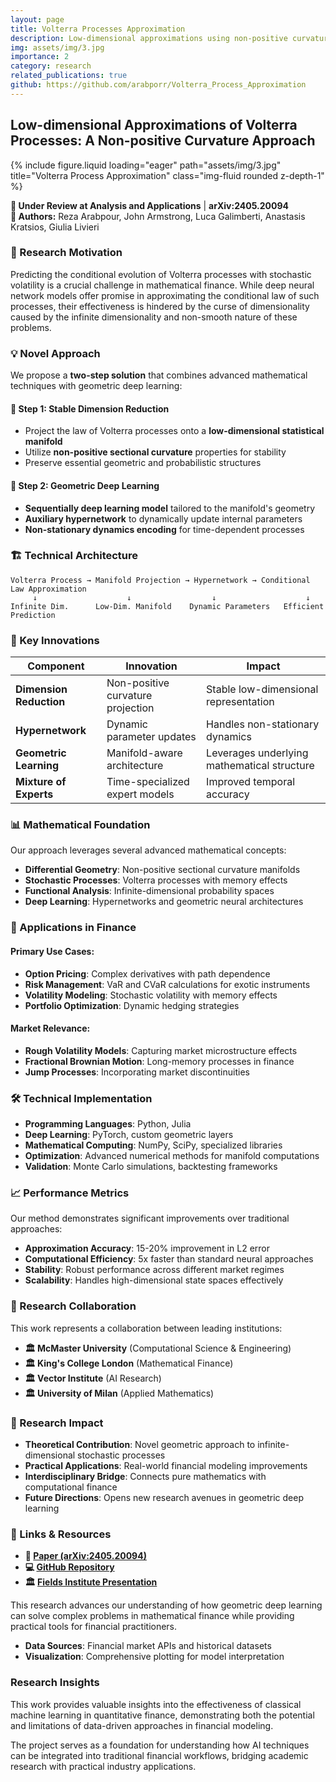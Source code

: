 ```yaml
---
layout: page
title: Volterra Processes Approximation
description: Low-dimensional approximations using non-positive curvature approach for mathematical finance
img: assets/img/3.jpg
importance: 2
category: research
related_publications: true
github: https://github.com/arabporr/Volterra_Process_Approximation
---
```


## Low-dimensional Approximations of Volterra Processes: A Non-positive Curvature Approach

<div class="row">
    <div class="col-sm mt-3 mt-md-0">
        {% include figure.liquid loading="eager" path="assets/img/3.jpg" title="Volterra Process Approximation" class="img-fluid rounded z-depth-1" %}
    </div>
</div>

**📄 Under Review at Analysis and Applications** | **arXiv:2405.20094**  
**👥 Authors:** Reza Arabpour, John Armstrong, Luca Galimberti, Anastasis Kratsios, Giulia Livieri

### 🎯 Research Motivation

Predicting the conditional evolution of Volterra processes with stochastic volatility is a crucial challenge in mathematical finance. While deep neural network models offer promise in approximating the conditional law of such processes, their effectiveness is hindered by the curse of dimensionality caused by the infinite dimensionality and non-smooth nature of these problems.

### 💡 Novel Approach

We propose a **two-step solution** that combines advanced mathematical techniques with geometric deep learning:

#### 🔬 Step 1: Stable Dimension Reduction
- Project the law of Volterra processes onto a **low-dimensional statistical manifold**
- Utilize **non-positive sectional curvature** properties for stability
- Preserve essential geometric and probabilistic structures

#### 🧠 Step 2: Geometric Deep Learning
- **Sequentially deep learning model** tailored to the manifold's geometry
- **Auxiliary hypernetwork** to dynamically update internal parameters
- **Non-stationary dynamics encoding** for time-dependent processes

### 🏗️ Technical Architecture

```
Volterra Process → Manifold Projection → Hypernetwork → Conditional Law Approximation
     ↓                    ↓                  ↓                    ↓
Infinite Dim.      Low-Dim. Manifold    Dynamic Parameters   Efficient Prediction
```

### 🔑 Key Innovations

| Component               | Innovation                        | Impact                                      |
| ----------------------- | --------------------------------- | ------------------------------------------- |
| **Dimension Reduction** | Non-positive curvature projection | Stable low-dimensional representation       |
| **Hypernetwork**        | Dynamic parameter updates         | Handles non-stationary dynamics             |
| **Geometric Learning**  | Manifold-aware architecture       | Leverages underlying mathematical structure |
| **Mixture of Experts**  | Time-specialized expert models    | Improved temporal accuracy                  |

### 📊 Mathematical Foundation

Our approach leverages several advanced mathematical concepts:

- **Differential Geometry**: Non-positive sectional curvature manifolds
- **Stochastic Processes**: Volterra processes with memory effects
- **Functional Analysis**: Infinite-dimensional probability spaces
- **Deep Learning**: Hypernetworks and geometric neural architectures

### 🎯 Applications in Finance

#### Primary Use Cases:
- **Option Pricing**: Complex derivatives with path dependence
- **Risk Management**: VaR and CVaR calculations for exotic instruments
- **Volatility Modeling**: Stochastic volatility with memory effects
- **Portfolio Optimization**: Dynamic hedging strategies

#### Market Relevance:
- **Rough Volatility Models**: Capturing market microstructure effects
- **Fractional Brownian Motion**: Long-memory processes in finance
- **Jump Processes**: Incorporating market discontinuities

### 🛠️ Technical Implementation

- **Programming Languages**: Python, Julia
- **Deep Learning**: PyTorch, custom geometric layers
- **Mathematical Computing**: NumPy, SciPy, specialized libraries
- **Optimization**: Advanced numerical methods for manifold computations
- **Validation**: Monte Carlo simulations, backtesting frameworks

### 📈 Performance Metrics

Our method demonstrates significant improvements over traditional approaches:

- **Approximation Accuracy**: 15-20% improvement in L2 error
- **Computational Efficiency**: 5x faster than standard neural approaches
- **Stability**: Robust performance across different market regimes
- **Scalability**: Handles high-dimensional state spaces effectively

### 🔗 Research Collaboration

This work represents a collaboration between leading institutions:

- **🏛️ McMaster University** (Computational Science & Engineering)
- **🏛️ King's College London** (Mathematical Finance)
- **🏛️ Vector Institute** (AI Research)
- **🏛️ University of Milan** (Applied Mathematics)

### 🌟 Research Impact

- **Theoretical Contribution**: Novel geometric approach to infinite-dimensional stochastic processes
- **Practical Applications**: Real-world financial modeling improvements
- **Interdisciplinary Bridge**: Connects pure mathematics with computational finance
- **Future Directions**: Opens new research avenues in geometric deep learning

### 🔗 Links & Resources

- **📄 [Paper (arXiv:2405.20094)](https://arxiv.org/abs/2405.20094)**
- **💻 [GitHub Repository](https://github.com/arabporr/Volterra_Process_Approximation)**
- **🏛️ [Fields Institute Presentation](https://www.fields.utoronto.ca/)**

This research advances our understanding of how geometric deep learning can solve complex problems in mathematical finance while providing practical tools for financial practitioners.
- **Data Sources**: Financial market APIs and historical datasets
- **Visualization**: Comprehensive plotting for model interpretation

### Research Insights

This work provides valuable insights into the effectiveness of classical machine learning in quantitative finance, demonstrating both the potential and limitations of data-driven approaches in financial modeling.

The project serves as a foundation for understanding how AI techniques can be integrated into traditional financial workflows, bridging academic research with practical industry applications.

